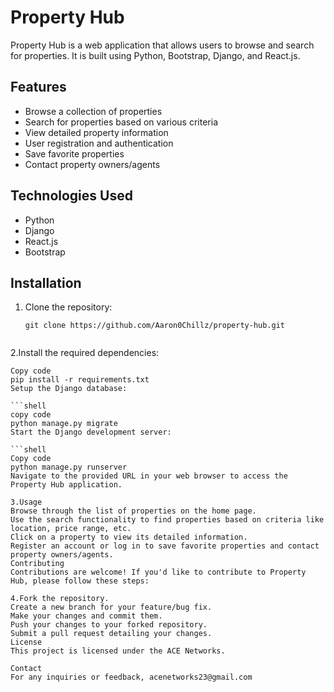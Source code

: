 # Property Hub

Property Hub is a web application that allows users to browse and search for properties. It is built using Python, Bootstrap, Django, and React.js.

## Features

- Browse a collection of properties
- Search for properties based on various criteria
- View detailed property information
- User registration and authentication
- Save favorite properties
- Contact property owners/agents

## Technologies Used

- Python
- Django
- React.js
- Bootstrap

## Installation

1. Clone the repository:

   ```shell
   git clone https://github.com/Aaron0Chillz/property-hub.git


2.Install the required dependencies:

```shell
Copy code
pip install -r requirements.txt
Setup the Django database:

```shell
copy code
python manage.py migrate
Start the Django development server:

```shell
Copy code
python manage.py runserver
Navigate to the provided URL in your web browser to access the Property Hub application.

3.Usage
Browse through the list of properties on the home page.
Use the search functionality to find properties based on criteria like location, price range, etc.
Click on a property to view its detailed information.
Register an account or log in to save favorite properties and contact property owners/agents.
Contributing
Contributions are welcome! If you'd like to contribute to Property Hub, please follow these steps:

4.Fork the repository.
Create a new branch for your feature/bug fix.
Make your changes and commit them.
Push your changes to your forked repository.
Submit a pull request detailing your changes.
License
This project is licensed under the ACE Networks.

Contact
For any inquiries or feedback, acenetworks23@gmail.com